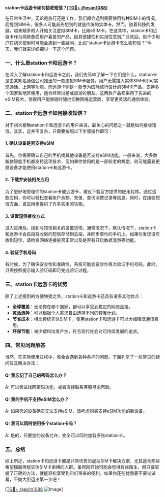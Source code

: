 **station卡远游卡如何接收短信？[[TG💪+ @esim1088](https://t.me/s/esim1088)]**

在日常生活中，无论是旅行还是工作，我们都会遇到需要使用各种SIM卡的情况。而提到SIM卡，很多人可能首先想到的就是传统的实体卡。然而，随着科技的发展，越来越多的人开始关注虚拟SIM卡，比如eSIM卡。在这其中，station卡和远游卡作为两款备受用户喜爱的产品，因其便捷性和实用性受到广泛欢迎。但不少用户在初次使用时可能会遇到一些疑问，比如“station卡远游卡怎么收短信？”今天，我们就来详细探讨一下这个问题。

### 一、什么是station卡和远游卡？

在深入了解station卡和远游卡之前，我们先简单了解一下它们是什么。station卡是由某知名通信公司推出的一款虚拟SIM卡服务，用户无需插入实体SIM卡即可实现通话、上网等功能。而远游卡则是一款专为国际旅行设计的SIM卡产品，支持多个国家和地区使用，适合经常出差或旅游的朋友。这两款产品都采用了先进的eSIM技术，使得用户能够随时随地切换网络运营商，享受更灵活的通信体验。

### 二、station卡远游卡如何接收短信？

对于初次接触station卡和远游卡的用户来说，最关心的问题之一就是如何接收短信。其实，这并不复杂，只需要按照以下步骤操作即可：

#### 1. 确认设备是否支持eSIM

首先，你需要确认自己的手机或其他设备是否支持eSIM功能。一般来说，大多数新款智能手机都支持这项技术，但如果你使用的是一部较老的机型，则可能需要更换设备才能使用station卡和远游卡。

#### 2. 下载并安装相关应用

为了更好地管理你的station卡或远游卡，建议下载官方提供的应用程序。通过这款应用，你可以轻松查看账户余额、充值、查询消费记录等信息。同时，在接收短信方面，该应用也提供了许多实用的功能。

#### 3. 设置短信接收方式

进入应用后，找到与短信相关的设置选项。通常情况下，默认情况下，station卡和远游卡会自动将收到的短信存储到云端，并同步至你的手机上。如果你发现没有收到短信，请检查网络连接是否正常以及是否有开启数据漫游等功能。

#### 4. 验证手机号码

有时候，为了确保安全性和准确性，系统可能会要求你再次验证手机号码。此时，只需按照提示输入验证码即可完成验证过程。

### 三、station卡远游卡的优势

除了上述提到的方便快捷之外，station卡和远游卡还具有诸多其他优点：

- **全球覆盖**：无论你在哪个国家，都可以享受到稳定的网络连接。
- **灵活选择**：可以根据个人需求自由选择不同的套餐计划。
- **节省成本**：相比传统实体SIM卡，使用station卡和远游卡可以大幅降低通讯费用。
- **环保节能**：减少塑料垃圾产生，符合现代社会对可持续发展的追求。

### 四、常见问题解答

当然，在实际使用过程中，难免会遇到各种各样的问题。下面列举了一些常见的疑问及其解决办法：

#### Q: 我忘记了自己的密码怎么办？
A: 可以尝试找回密码功能，或者直接联系客服寻求帮助。

#### Q: 我的手机不支持eSIM怎么办？
A: 如果您的设备确实无法支持eSIM，请考虑购买支持eSIM功能的新设备。

#### Q: 我可以同时使用多个station卡吗？
A: 是的，只要您的设备允许，完全可以同时加载多张station卡。

### 五、总结

综上所述，station卡和远游卡都是非常优秀的虚拟SIM卡解决方案，尤其适合那些希望摆脱传统实体SIM卡束缚的人群。虽然刚开始可能会觉得有些陌生，但只要掌握了正确的方法，就能轻松享受到它们带来的便利。如果你还在犹豫要不要试试看，不妨大胆迈出第一步吧！

[[TG💪+ @esim1088](https://t.me/s/esim1088) ![Image](https://i.postimg.cc/4NQfJmqS/Snipaste-2025-05-13-00-14-12.png)]